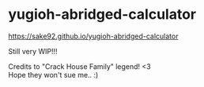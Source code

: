 # yugioh-abridged-calculator

https://sake92.github.io/yugioh-abridged-calculator

Still very WIP!!!

Credits to "Crack House Family" legend! <3  
Hope they won't sue me.. :)
